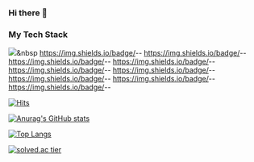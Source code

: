 ### Hi there 👋

### My Tech Stack
<img src="https://img.shields.io/badge/#007396-Java-informational"></a>&nbsp 
https://img.shields.io/badge/<LABEL>-<SpringBoot>-<COLOR>
https://img.shields.io/badge/<LABEL>-<Swagger>-<COLOR>
https://img.shields.io/badge/<LABEL>-<Mysql>-<COLOR>
https://img.shields.io/badge/<LABEL>-<AWS>-<COLOR>
https://img.shields.io/badge/<LABEL>-<Docker>-<COLOR>
https://img.shields.io/badge/<LABEL>-<Jenkins>-<COLOR>
https://img.shields.io/badge/<LABEL>-<JavaScript>-<COLOR>
https://img.shields.io/badge/<LABEL>-<Vue>-<COLOR>
https://img.shields.io/badge/<LABEL>-<React>-<COLOR>

  

[![Hits](https://hits.seeyoufarm.com/api/count/incr/badge.svg?url=https%3A%2F%2Fgithub.com%2Fyujeong0&count_bg=%2336DFC0&title_bg=%23555555&icon=&icon_color=%23E7E7E7&title=hits&edge_flat=false)](https://hits.seeyoufarm.com)

[![Anurag's GitHub stats](https://github-readme-stats.vercel.app/api?username=yujeong0&theme=radical)](https://github.com/anuraghazra/github-readme-stats)

[![Top Langs](https://github-readme-stats.vercel.app/api/top-langs/?username=yujeong0&layout=compact)](https://github.com/anuraghazra/github-readme-stats)

[![solved.ac tier](http://mazassumnida.wtf/api/generate_badge?boj=dbwjd1120)](https://solved.ac/dbwjd1120)

<!--
**yujeong0/yujeong0** is a ✨ _special_ ✨ repository because its `README.md` (this file) appears on your GitHub profile.

Here are some ideas to get you started:

- 🔭 I’m currently working on ...
- 🌱 I’m currently learning ...
- 👯 I’m looking to collaborate on ...
- 🤔 I’m looking for help with ...
- 💬 Ask me about ...
- 📫 How to reach me: ...
- 😄 Pronouns: ...
- ⚡ Fun fact: ...
-->
